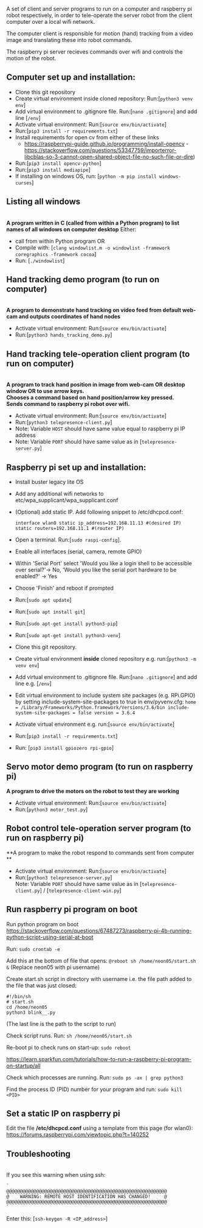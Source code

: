 A set of client and server programs to run on a computer and raspberry pi robot respectively, in order to tele-operate the server robot from the client computer over a local wifi network. 

The computer client is responsible for motion (hand) tracking from a video image and translating these into robot commands. 

The raspberry pi server recieves commands over wifi and controls the motion of the robot. 

## Computer set up and installation:
- Clone this git repository
- Create virtual environment inside cloned repository: Run:[`python3 venv env`]
- Add virtual environment to .gitignore file. Run:[`nano .gitignore`] and add line [`/env`]
- Activate virtual environment: Run:[`source env/bin/activate`]
- Run:[`pip3 install -r requirements.txt`]
- Install requirements for open cv from either of these links
    - https://raspberrypi-guide.github.io/programming/install-opencv
    -https://stackoverflow.com/questions/53347759/importerror-libcblas-so-3-cannot-open-shared-object-file-no-such-file-or-dire)
- Run:[`pip3 install opencv-python`]
- Run:[`pip3 install mediapipe`]
- If installing on windows OS, run: [`python -m pip install windows-curses`]

## Listing all windows
<br>**A program written in C (called from within a Python program) to list names of all windows  on computer desktop**
Either:
- call from within Python program
OR
- Compile with: [`clang windowlist.m -o windowlist -framework coregraphics -framework cocoa`]
- Run: [`./windowlist`]

## Hand tracking demo program (to run on computer)
<br>**A program to demonstrate hand tracking on video feed from default web-cam and outputs coordinates of hand nodes**
- Activate virtual environment: Run:[`source env/bin/activate`]
- Run:[`python3 hands_tracking_demo.py`]

## Hand tracking tele-operation client program (to run on computer)
<br>**A program to track hand position in image from web-cam OR desktop window OR to use arrow keys. <br> Chooses a command based on hand position/arrow key pressed.<br> Sends command to raspberry pi robot over wifi.**
- Activate virtual environment: Run:[`source env/bin/activate`]
- Run:[`python3 telepresence-client.py`]
- Note: Variable `HOST` should have same value equal to raspberry pi IP address
- Note: Variable `PORT` should have same value as in [`telepresence-server.py`]

## Raspberry pi set up and installation:
- Install buster legacy lite OS 
- Add any additional wifi networks to etc/wpa_supplicant/wpa_supplicant.conf

- (Optional) add static IP. Add following snippet to /etc/dhcpcd.conf:

	`
	interface wlan0
	static ip_address=192.168.11.13 #(desired IP)
	static routers=192.168.11.1 #(router IP)
	`

- Open a terminal. Run:[`sudo raspi-config`]. 
- Enable all interfaces (serial, camera, remote GPIO)
- Within 'Serial Port' select 'Would you like a login shell to be accessible over serial?'-> No, 'Would you like the serial port hardware to be enabled?' -> Yes
- Choose 'Finish' and reboot if prompted
- Run:[`sudo apt update`]
- Run:[`sudo apt install git`]
- Run:[`sudo apt-get install python3-pip`]
- Run:[`sudo apt-get install python3-venv`]
- Clone this git repository. 
- Create virtual environment __inside__ cloned repository e.g. run:[`python3 -m venv env`]
- Add virtual environment to .gitignore file. Run:[`nano .gitignore`] and add line e.g. [`/env`] 
- Edit virtual environment to include system site packages (e.g. RPi.GPIO) by setting include-system-site-packages to true in env/pyvenv.cfg:
	`
	home = /Library/Frameworks/Python.framework/Versions/3.6/bin
	include-system-site-packages = false
	version = 3.6.4
	`
- Activate virtual environment e.g. run:[`source env/bin/activate`]
- Run:[`pip3 install -r requirements.txt`]
- Run: [`pip3 install gpiozero rpi-gpio`]


## Servo motor demo program (to run on raspberry pi)
**A program to drive the motors on the robot to test they are working**
- Activate virtual environment: Run:[`source env/bin/activate`]
- Run:[`python3 motor_test.py`] 

## Robot control tele-operation server program (to run on raspberry pi)
**A program to make the robot respond to commands sent from computer **
- Activate virtual environment: Run:[`source env/bin/activate`]
- Run:[`python3 telepresence-server.py`] 
<br>Note: Variable `PORT` should have same value as in [`telepresence-client.py`] / [`telepresence-client-win.py`]


## Run raspberry pi program on boot
Run python program on boot 
https://stackoverflow.com/questions/67487273/raspberry-pi-4b-running-python-script-using-serial-at-boot

Run:
`sudo crontab -e`

Add this at the bottom of file that opens:
`@reboot sh /home/neon05/start.sh &`
(Replace neon05 with pi username)

Create start.sh script in directory with username i.e. the file path added to the file that was just closed:
```
#!/bin/sh
# start.sh
cd /home/neon05
python3 blink__.py
```
(The last line is the path to the script to run)

Check script runs. Run:
`sh /home/neon05/start.sh`

Re-boot pi to check runs on start-up:
`sudo reboot`

https://learn.sparkfun.com/tutorials/how-to-run-a-raspberry-pi-program-on-startup/all

Check which processes are running. Run:
`sudo ps -ax | grep python3`

Find the process ID (PID) number for your program and run:
`sudo kill <PID>`

## Set a static IP on raspberry pi
Edit the file **/etc/dhcpcd.conf** using a template from this page (for wlan0):
<br>https://forums.raspberrypi.com/viewtopic.php?t=140252






## Troubleshooting
<br>If you see this warning when using ssh:

	`
	@@@@@@@@@@@@@@@@@@@@@@@@@@@@@@@@@@@@@@@@@@@@@@@@@@@@@@@@@@@
	@    WARNING: REMOTE HOST IDENTIFICATION HAS CHANGED!     @
	@@@@@@@@@@@@@@@@@@@@@@@@@@@@@@@@@@@@@@@@@@@@@@@@@@@@@@@@@@@
	`

Enter this:
[`ssh-keygen -R <IP_address>`]
